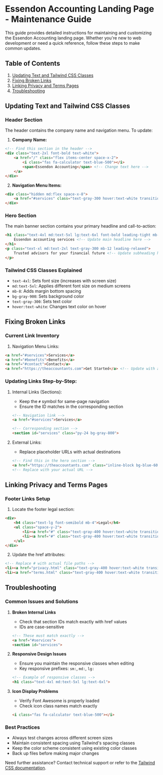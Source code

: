 # Essendon Accounting Landing Page - Maintenance Guide

This guide provides detailed instructions for maintaining and customizing the Essendon Accounting landing page. Whether you're new to web development or need a quick reference, follow these steps to make common updates.

## Table of Contents
1. [Updating Text and Tailwind CSS Classes](#updating-text-and-tailwind-css-classes)
2. [Fixing Broken Links](#fixing-broken-links)
3. [Linking Privacy and Terms Pages](#linking-privacy-and-terms-pages)
4. [Troubleshooting](#troubleshooting)

## Updating Text and Tailwind CSS Classes

### Header Section
The header contains the company name and navigation menu. To update:

1. **Company Name:**
```html
<!-- Find this section in the header -->
<div class="text-2xl font-bold text-white">
    <a href="/" class="flex items-center space-x-2">
        <i class="fas fa-calculator text-blue-500"></i>
        <span>Essendon Accounting</span> <!-- Change text here -->
    </a>
</div>
```

2. **Navigation Menu Items:**
```html
<div class="hidden md:flex space-x-8">
    <a href="#services" class="text-gray-300 hover:text-white transition-colors duration-300">Services</a> <!-- Edit menu text here -->
</div>
```

### Hero Section
The main banner section contains your primary headline and call-to-action:

```html
<h1 class="text-4xl md:text-5xl lg:text-6xl font-bold leading-tight mb-8 bg-clip-text text-transparent bg-gradient-to-r from-blue-400 to-blue-600">
    Essendon accounting services <!-- Update main headline here -->
</h1>
<p class="text-xl md:text-2xl text-gray-300 mb-12 leading-relaxed">
    Trusted advisors for your financial future <!-- Update subheading here -->
</p>
```

### Tailwind CSS Classes Explained
- `text-4xl`: Sets font size (increases with screen size)
- `md:text-5xl`: Applies different font size on medium screens
- `mb-8`: Adds margin bottom spacing
- `bg-gray-900`: Sets background color
- `text-gray-300`: Sets text color
- `hover:text-white`: Changes text color on hover

## Fixing Broken Links

### Current Link Inventory
1. Navigation Menu Links:
```html
<a href="#services">Services</a>
<a href="#benefits">Benefits</a>
<a href="#contact">Contact</a>
<a href="https://theaccountants.com">Get Started</a> <!-- Update with actual URL -->
```

### Updating Links Step-by-Step:
1. Internal Links (Sections):
   - Keep the `#` symbol for same-page navigation
   - Ensure the ID matches in the corresponding section
   ```html
   <!-- Navigation link -->
   <a href="#services">Services</a>

   <!-- Corresponding section -->
   <section id="services" class="py-24 bg-gray-800">
   ```

2. External Links:
   - Replace placeholder URLs with actual destinations
   ```html
   <!-- Find this in the hero section -->
   <a href="https://theaccountants.com" class="inline-block bg-blue-600...">
   <!-- Replace with your actual URL -->
   ```

## Linking Privacy and Terms Pages

### Footer Links Setup
1. Locate the footer legal section:
```html
<div>
    <h4 class="text-lg font-semibold mb-4">Legal</h4>
    <ul class="space-y-2">
        <li><a href="#" class="text-gray-400 hover:text-white transition-colors duration-300">Privacy Policy</a></li>
        <li><a href="#" class="text-gray-400 hover:text-white transition-colors duration-300">Terms of Service</a></li>
    </ul>
</div>
```

2. Update the href attributes:
```html
<!-- Replace # with actual file paths -->
<li><a href="privacy.html" class="text-gray-400 hover:text-white transition-colors duration-300">Privacy Policy</a></li>
<li><a href="terms.html" class="text-gray-400 hover:text-white transition-colors duration-300">Terms of Service</a></li>
```

## Troubleshooting

### Common Issues and Solutions

1. **Broken Internal Links**
   - Check that section IDs match exactly with href values
   - IDs are case-sensitive
   ```html
   <!-- These must match exactly -->
   <a href="#services">
   <section id="services">
   ```

2. **Responsive Design Issues**
   - Ensure you maintain the responsive classes when editing
   - Key responsive prefixes: `sm:`, `md:`, `lg:`
   ```html
   <!-- Example of responsive classes -->
   <h1 class="text-4xl md:text-5xl lg:text-6xl">
   ```

3. **Icon Display Problems**
   - Verify Font Awesome is properly loaded
   - Check icon class names match exactly
   ```html
   <i class="fas fa-calculator text-blue-500"></i>
   ```

### Best Practices
- Always test changes across different screen sizes
- Maintain consistent spacing using Tailwind's spacing classes
- Keep the color scheme consistent using existing color classes
- Back up files before making major changes

Need further assistance? Contact technical support or refer to the [Tailwind CSS documentation](https://tailwindcss.com/docs).